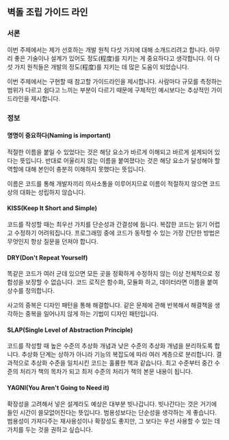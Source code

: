 ## 벽돌 조립 가이드 라인
### 서론

이번 주제에서는 제가 선호하는 개발 원칙 다섯 가지에 대해 소개드리려고 합니다. 아무리 좋은 기술이나 설계가 있어도 정도(程度)를 지키는 게 중요하다고 생각합니다. 이 다섯 가지 원칙들은 개발의 정도(程度)를 지키는 데 많은 도움이 되었습니다. 

이번 주제에서는 구현할 때 참고할 가이드라인을 제시합니다. 사람마다 규모를 측정하는 범위가 다르고 쉽다고 느끼는 부분이 다르기 때문에 구체적인 예시보다는 추상적인 가이드라인을 제시합니다.

### 정보

#### 명명이 중요하다(Naming is important)

적절한 이름을 붙일 수 있었다는 것은 해당 요소가 바르게 이해되고 바르게 설계되어 있다는 뜻입니다. 반대로 어울리지 않는 이름을 붙여졌다는 것은 해당 요소가 달성해야 할 역할에 대해 본인이 충분히 이해하지 못했다는 뜻입니다.

이름은 코드를 통해 개발자끼리 의사소통을 이루어지므로 이름이 적절하지 않으면 코드 상의 대화는 성립하지 않습니다.

#### KISS(Keep It Short and Simple)

코드를 작성할 때는 최우선 가치를 단순성과 간결성에 둡니다. 복잡한 코드는 읽기 어렵고 수정하기 어려워집니다. 프로그래밍 중에 코드가 동작할 수 있는 가장 간단한 방법은 무엇인지 항상 질문을 던져야 합니다.

#### DRY(Don't Repeat Yourself)

똑같은 코드가 여러 군데 있으면 모든 곳을 정확하게 수정하지 않는 이상 전체적으로 정합성을 보장할 수 없습니다. 코드 로직은 함수화, 모듈화 하고, 데이터라면 이름을 붙여 상수를 정의합니다.

사고의 중복은 디자인 패턴을 통해 해결합니다. 같은 문제에 관해 반복해서 해결책을 생각하는 중복을 일어나지 않게 하는 기법이 디자인 패턴입니다.

#### SLAP(Single Level of Abstraction Principle)

코드를 작성할 때 높은 수준의 추상화 개념과 낮은 수준의 추상화 개념을 분리하도록 합니다. 추상화 단계는 상하가 아니라 기능의 복잡도에 따라 여러 계층으로 분리합니다. 결과적으로 추상화 수준을 일치시킨 코드는 훌륭한 책과 같습니다. 최고 수준부터 중간 수준의 처리가 책의 목차가 되고 최저 수준의 처리가 책의 본문 내용이 됩니다.

#### YAGNI(You Aren't Going to Need it)

확장성을 고려해서 넣은 설계라도 예상은 대부분 빗나갑니다. 빗나간다는 것은 거기에 들인 시간이 쓸모없어진다는 뜻입니다. 범용성보다는 단순성을 생각하는 게 좋습니다. 범용성이 가져다주는 재사용성이나 확장성도 좋지만, 그 보다는 우선 사용할 수 있는 데 가치를 두는 것을 권하고 싶습니다.
